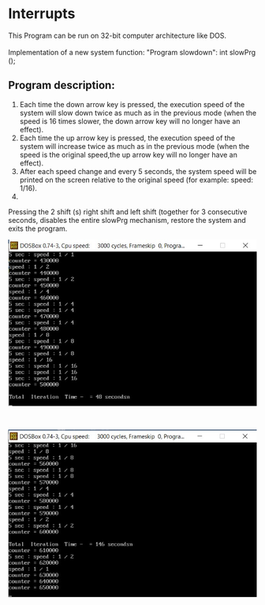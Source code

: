 # Interrupts

This Program can be run on 32-bit computer architecture like DOS.
<br /><br />
Implementation of a new system function: "Program slowdown": int slowPrg ();
<br />

## Program description:
1) Each time the down arrow key is pressed, the execution speed of the system will slow down twice as much as in the previous mode (when the speed is 16 times slower, the down arrow key will no longer have an effect).
2)  Each time the up arrow key is pressed, the execution speed of the system will increase twice as much as in the previous mode (when the speed is the original speed,the up arrow key will no longer have an effect).
3) After each speed change and every 5 seconds, the system speed will be printed on the screen relative to the original speed (for example: speed: 1/16).
4) <br />
Pressing the 2 shift (s) right shift and left shift (together for 3 consecutive seconds, disables the entire slowPrg mechanism, restore the system and exits the program.


![SlowDown](image_01.jpg)

<br />

![SpeedUp](image_02.jpg)
